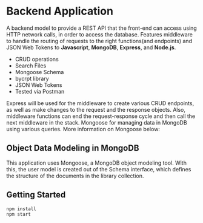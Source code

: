 # Backend Application
A backend model to provide a REST API that the front-end can access using HTTP network calls, in order to access the database. Features middleware to handle the routing of requests to the right functions(and endpoints) and JSON Web Tokens to  **Javascript**,  **MongoDB**, **Express**, and **Node.js**.

- CRUD operations
- Search Files
- Mongoose Schema
- bycrpt library
- JSON Web Tokens
- Tested via Postman

Express will be used for the middleware to create various CRUD endpoints, as well as make changes to the request and the response objects. Also, middleware functions can end the request-response cycle and then call the next middleware in the stack. Mongoose for managing data in MongoDB using various queries. More information on Mongoose below:

## Object Data Modeling in MongoDB
This application uses Mongoose, a MongoDB object modeling tool. With this, the user model is created out of the Schema interface, which defines the structure of the documents in the library collection.

## Getting Started
```
npm install
npm start
```

